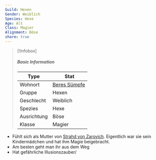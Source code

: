 ```yaml
---
Guild: Hexen
Gender: Weiblich
Species: Hexe
Age: Alt
Class: Magier
Alignment: Böse
share: true
---
```


>[!infobox]
>##### Basic Information
>Type | Stat |
>----  | ----  |
> Wohnort | [Beres Sümpfe](Beres%20S%C3%BCmpfe.md)  |
> Gruppe | Hexen |
> Geschlecht | Weiblich |
> Spezies | Hexe |
> Ausrichtung | Böse |
> Klasse | Magier |

- Fühlt sich als Mutter von [Strahd von Zarovich](Strahd%20von%20Zarovich.md). Eigentlich war sie sein Kindermädchen und hat ihm Magie beigebracht.
- Am besten geht man ihr aus dem Weg
- Hat gefährliche Illusionszauber/
